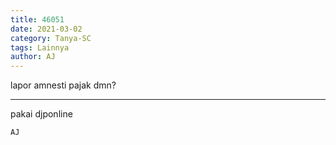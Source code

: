 ```yaml
---
title: 46051
date: 2021-03-02
category: Tanya-SC
tags: Lainnya
author: AJ
---
```


lapor amnesti pajak dmn?

---

pakai djponline

`AJ`
